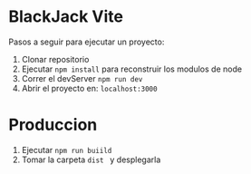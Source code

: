# BlackJack Vite

Pasos a seguir para ejecutar un proyecto:

1. Clonar repositorio
2. Ejecutar ``` npm install ``` para reconstruir los modulos de node
3. Correr el devServer  ``` npm run dev ```
4. Abrir el proyecto en: ``` localhost:3000 ```

# Produccion 

1. Ejecutar  ``` npm run buiild ```
2. Tomar la carpeta  ``` dist  ``` y desplegarla